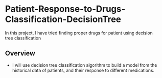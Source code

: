 # Patient-Response-to-Drugs-Classification-DecisionTree
In this project, I have tried finding proper drugs for patient using decision tree classification
## Overview
- I will use decision tree classification algorithm to build a model from the historical data of patients, and their response to different medications.
